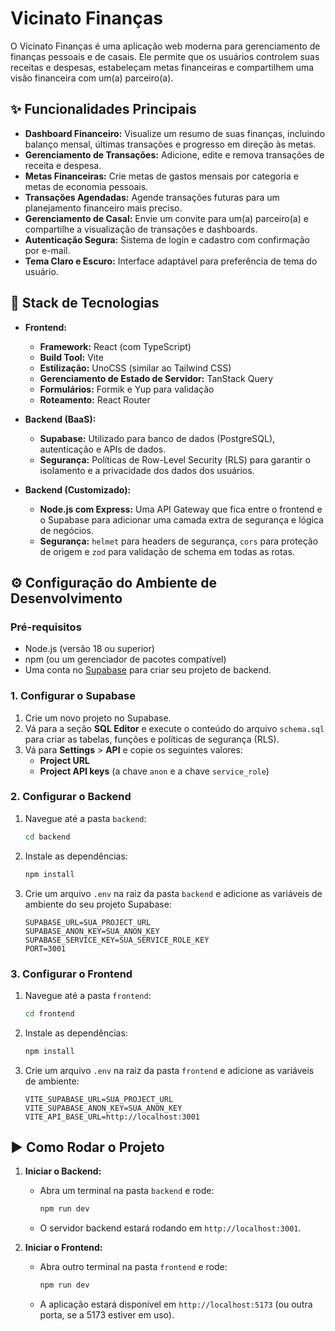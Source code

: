 # Vicinato Finanças

O Vicinato Finanças é uma aplicação web moderna para gerenciamento de finanças pessoais e de casais. Ele permite que os usuários controlem suas receitas e despesas, estabeleçam metas financeiras e compartilhem uma visão financeira com um(a) parceiro(a).

## ✨ Funcionalidades Principais

- **Dashboard Financeiro:** Visualize um resumo de suas finanças, incluindo balanço mensal, últimas transações e progresso em direção às metas.
- **Gerenciamento de Transações:** Adicione, edite e remova transações de receita e despesa.
- **Metas Financeiras:** Crie metas de gastos mensais por categoria e metas de economia pessoais.
- **Transações Agendadas:** Agende transações futuras para um planejamento financeiro mais preciso.
- **Gerenciamento de Casal:** Envie um convite para um(a) parceiro(a) e compartilhe a visualização de transações e dashboards.
- **Autenticação Segura:** Sistema de login e cadastro com confirmação por e-mail.
- **Tema Claro e Escuro:** Interface adaptável para preferência de tema do usuário.

## 🚀 Stack de Tecnologias

- **Frontend:**
  - **Framework:** React (com TypeScript)
  - **Build Tool:** Vite
  - **Estilização:** UnoCSS (similar ao Tailwind CSS)
  - **Gerenciamento de Estado de Servidor:** TanStack Query
  - **Formulários:** Formik e Yup para validação
  - **Roteamento:** React Router

- **Backend (BaaS):**
  - **Supabase:** Utilizado para banco de dados (PostgreSQL), autenticação e APIs de dados.
  - **Segurança:** Políticas de Row-Level Security (RLS) para garantir o isolamento e a privacidade dos dados dos usuários.

- **Backend (Customizado):**
  - **Node.js com Express:** Uma API Gateway que fica entre o frontend e o Supabase para adicionar uma camada extra de segurança e lógica de negócios.
  - **Segurança:** `helmet` para headers de segurança, `cors` para proteção de origem e `zod` para validação de schema em todas as rotas.

## ⚙️ Configuração do Ambiente de Desenvolvimento

### Pré-requisitos

- Node.js (versão 18 ou superior)
- npm (ou um gerenciador de pacotes compatível)
- Uma conta no [Supabase](https://supabase.com/) para criar seu projeto de backend.

### 1. Configurar o Supabase

1.  Crie um novo projeto no Supabase.
2.  Vá para a seção **SQL Editor** e execute o conteúdo do arquivo `schema.sql` para criar as tabelas, funções e políticas de segurança (RLS).
3.  Vá para **Settings** > **API** e copie os seguintes valores:
    - **Project URL**
    - **Project API keys** (a chave `anon` e a chave `service_role`)

### 2. Configurar o Backend

1.  Navegue até a pasta `backend`:
    ```bash
    cd backend
    ```
2.  Instale as dependências:
    ```bash
    npm install
    ```
3.  Crie um arquivo `.env` na raiz da pasta `backend` e adicione as variáveis de ambiente do seu projeto Supabase:
    ```
    SUPABASE_URL=SUA_PROJECT_URL
    SUPABASE_ANON_KEY=SUA_ANON_KEY
    SUPABASE_SERVICE_KEY=SUA_SERVICE_ROLE_KEY
    PORT=3001
    ```

### 3. Configurar o Frontend

1.  Navegue até a pasta `frontend`:
    ```bash
    cd frontend
    ```
2.  Instale as dependências:
    ```bash
    npm install
    ```
3.  Crie um arquivo `.env` na raiz da pasta `frontend` e adicione as variáveis de ambiente:
    ```
    VITE_SUPABASE_URL=SUA_PROJECT_URL
    VITE_SUPABASE_ANON_KEY=SUA_ANON_KEY
    VITE_API_BASE_URL=http://localhost:3001
    ```

## ▶️ Como Rodar o Projeto

1.  **Iniciar o Backend:**
    -   Abra um terminal na pasta `backend` e rode:
        ```bash
        npm run dev
        ```
    -   O servidor backend estará rodando em `http://localhost:3001`.

2.  **Iniciar o Frontend:**
    -   Abra outro terminal na pasta `frontend` e rode:
        ```bash
        npm run dev
        ```
    -   A aplicação estará disponível em `http://localhost:5173` (ou outra porta, se a 5173 estiver em uso).